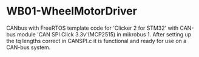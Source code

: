 # WB01-WheelMotorDriver

CANbus with FreeRTOS template code for 'Clicker 2 for STM32' with CAN-bus module 'CAN SPI Click 3.3v'(MCP2515) in mikrobus 1.
After setting up the tq lengths correct in CANSPI.c it is functional and ready for use on a CAN-bus system. 
